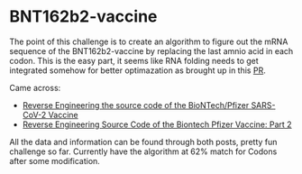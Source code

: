 # BNT162b2-vaccine
The point of this challenge is to create an algorithm to figure out the mRNA sequence of the BNT162b2-vaccine by replacing the last amnio acid in each codon. This is the easy part, it seems like RNA folding needs to get integrated somehow for better optimazation as brought up in this [PR](https://github.com/berthubert/bnt162b2/pull/3).

Came across:
- [Reverse Engineering the source code of the BioNTech/Pfizer SARS-CoV-2 Vaccine](https://berthub.eu/articles/posts/reverse-engineering-source-code-of-the-biontech-pfizer-vaccine/) 
- [Reverse Engineering Source Code of the Biontech Pfizer Vaccine: Part 2](https://berthub.eu/articles/posts/part-2-reverse-engineering-source-code-of-the-biontech-pfizer-vaccine/)

All the data and information can be found through both posts, pretty fun challenge so far. Currently have the algorithm at 62% match for Codons after some modification.
